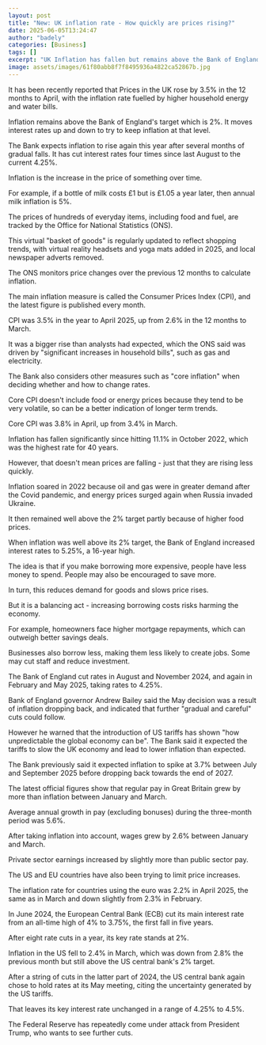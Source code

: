 ```yaml
---
layout: post
title: "New: UK inflation rate - How quickly are prices rising?"
date: 2025-06-05T13:24:47
author: "badely"
categories: [Business]
tags: []
excerpt: "UK Inflation has fallen but remains above the Bank of England's 2% target."
image: assets/images/61f80abb8f7f8495936a4822ca52867b.jpg
---
```


It has been recently reported that Prices in the UK rose by 3.5% in the 12 months to April, with the inflation rate fuelled by higher household energy and water bills.

Inflation remains above the Bank of England's target which is 2%. It moves interest rates up and down to try to keep inflation at that level.

The Bank expects inflation to rise again this year after several months of gradual falls. It has cut interest rates four times since last August to the current 4.25%. 

Inflation is the increase in the price of something over time. 

For example, if a bottle of milk costs £1 but is £1.05 a year later, then annual milk inflation is 5%.

The prices of hundreds of everyday items, including food and fuel, are tracked by the Office for National Statistics (ONS).

This virtual "basket of goods" is regularly updated to reflect shopping trends, with virtual reality headsets and yoga mats added in 2025, and local newspaper adverts removed.

The ONS monitors price changes over the previous 12 months to calculate inflation.

The main inflation measure is called the Consumer Prices Index (CPI), and the latest figure is published every month.

CPI was 3.5% in the year to April 2025, up from 2.6% in the 12 months to March.

It was a bigger rise than analysts had expected, which the ONS said was driven by "significant increases in household bills", such as gas and electricity.

The Bank also considers other measures such as "core inflation" when deciding whether and how to change rates.

Core CPI doesn't include food or energy prices because they tend to be very volatile, so can be a better indication of longer term trends.

Core CPI was 3.8% in April, up from 3.4% in March.

Inflation has fallen significantly since hitting 11.1% in October 2022, which was the highest rate for 40 years.

However, that doesn't mean prices are falling - just that they are rising less quickly.

Inflation soared in 2022 because oil and gas were in greater demand after the Covid pandemic, and energy prices surged again when Russia invaded Ukraine.

It then remained well above the 2% target partly because of higher food prices.

When inflation was well above its 2% target, the Bank of England increased interest rates to 5.25%, a 16-year high.

The idea is that if you make borrowing more expensive, people have less money to spend. People may also be encouraged to save more.

In turn, this reduces demand for goods and slows price rises.

But it is a balancing act - increasing borrowing costs risks harming the economy.

For example, homeowners face higher mortgage repayments, which can outweigh better savings deals.

Businesses also borrow less, making them less likely to create jobs. Some may cut staff and reduce investment.

The Bank of England cut rates in August and November 2024, and again in February and May 2025, taking rates to 4.25%. 

Bank of England governor Andrew Bailey said the May decision was a result of inflation dropping back, and indicated that further "gradual and careful" cuts could follow. 

However he warned that the introduction of US tariffs has shown "how unpredictable the global economy can be". The Bank said it expected the tariffs to slow the UK economy and lead to lower inflation than expected.

The Bank previously said it expected inflation to spike at 3.7% between July and September 2025 before dropping back towards the end of 2027. 

The latest official figures show that regular pay in Great Britain grew by more than inflation between January and March.

Average annual growth in pay (excluding bonuses) during the three-month period was 5.6%.

After taking inflation into account, wages grew by 2.6% between January and March.

Private sector earnings increased by slightly more than public sector pay.

The US and EU countries have also been trying to limit price increases.

The inflation rate for countries using the euro was 2.2% in April 2025, the same as in March and down slightly from 2.3% in February.

In June 2024, the European Central Bank (ECB) cut its main interest rate from an all-time high of 4% to 3.75%, the first fall in five years. 

After eight rate cuts in a year, its key rate stands at 2%.

Inflation in the US fell to 2.4% in March, which was down from 2.8% the previous month but still above the US central bank's 2% target.

After a string of cuts in the latter part of 2024, the US central bank again chose to hold rates at its May meeting, citing the uncertainty generated by the US tariffs. 

That leaves its key interest rate unchanged in a range of 4.25% to 4.5%.

The Federal Reserve has repeatedly come under attack from President Trump, who wants to see further cuts.

